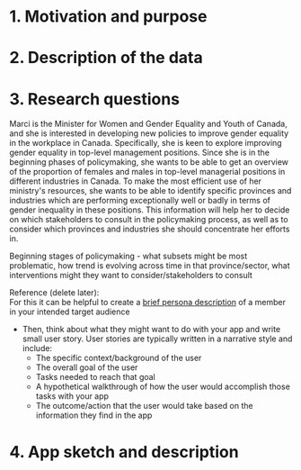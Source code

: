 # 1. Motivation and purpose

# 2. Description of the data

# 3. Research questions

Marci is the Minister for Women and Gender Equality and Youth of Canada, and she is interested in developing new policies to improve gender equality in the workplace in Canada. Specifically, she is keen to explore improving gender equality in top-level management positions. Since she is in the beginning phases of policymaking, she wants to be able to get an overview of the proportion of females and males in top-level managerial positions in different industries in Canada. To make the most efficient use of her ministry's resources, she wants to be able to identify specific provinces and industries which are performing exceptionally well or badly in terms of gender inequality in these positions. This information will help her to decide on which stakeholders to consult in the policymaking process, as well as to consider which provinces and industries she should concentrate her efforts in.

Beginning stages of policymaking - what subsets might be most problematic, how trend is evolving across time in that province/sector, what interventions might they want to consider/stakeholders to consult

Reference (delete later):\
For this it can be helpful to create a [brief persona description](https://engineering-shiny.org/dont-rush-into-coding.html#building-personas) of a member in your intended target audience

-   Then, think about what they might want to do with your app and write small user story. User stories are typically written in a narrative style and include:
    -   The specific context/background of the user
    -   The overall goal of the user
    -   Tasks needed to reach that goal
    -   A hypothetical walkthrough of how the user would accomplish those tasks with your app
    -   The outcome/action that the user would take based on the information they find in the app

# 4. App sketch and description
